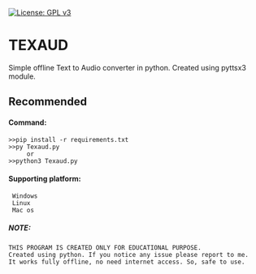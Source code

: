 [![License: GPL v3](https://img.shields.io/badge/License-GPLv3-blue.svg)](https://www.gnu.org/licenses/gpl-3.0)


# TEXAUD
Simple offline Text to Audio converter in python. Created using pyttsx3 module.

## Recommended

#### Command:  

    >>pip install -r requirements.txt 
    >>py Texaud.py
         or
    >>python3 Texaud.py

#### Supporting platform:
     Windows
     Linux
     Mac os
     
##### NOTE:

    THIS PROGRAM IS CREATED ONLY FOR EDUCATIONAL PURPOSE.
    Created using python. If you notice any issue please report to me.
    It works fully offline, no need internet access. So, safe to use. 
 
